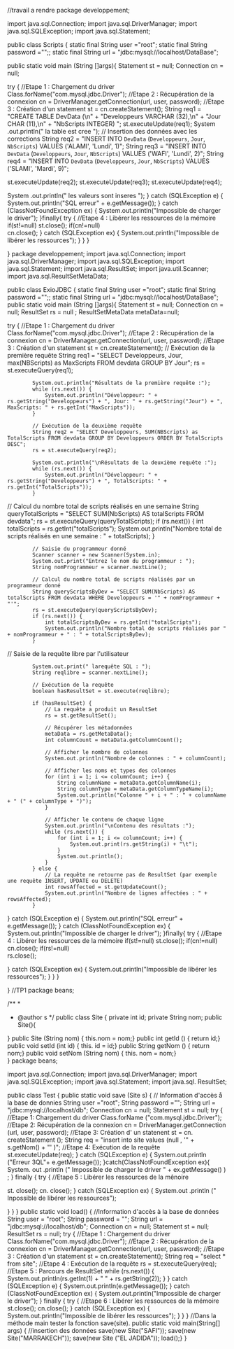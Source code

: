 //travail a rendre 
package developpement;

import java.sql.Connection;
import java.sql.DriverManager;
import java.sql.SQLException;
import java.sql.Statement;

public class Scripts {
static final String user ="root";
static final String password ="";; 
static final String url = "jdbc:mysql://localhost/DataBase";
  
public static void main (String []args){
Statement st = null;
Connection cn = null;

try {
//Etape 1 : Chargement du driver
Class.forName("com.mysql.jdbc.Driver");
//Etape 2 : Récupération de la connexion
cn = DriverManager.getConnection(url, user, password);
//Etape 3 : Création d'un statement
st = cn.createStatement();
String req1 = "CREATE TABLE DevData (\n" +
"Developpeurs VARCHAR (32),\n" +
"Jour CHAR (11),\n" +
"NbScripts INTEGER) ";
st.executeUpdate(req1);
System .out.println(" la table est cree ");
// Insertion des données avec les corrections
String req2 = "INSERT INTO `DevData` (`Developpeurs`, `Jour`, `NbScripts`) VALUES ('ALAMI', 'Lundi', 1)";
String req3 = "INSERT INTO `DevData` (`Developpeurs`, `Jour`, `NbScripts`) VALUES ('WAFI', 'Lundi', 2)";
String req4 = "INSERT INTO `DevData` (`Developpeurs`, `Jour`, `NbScripts`) VALUES ('SLAMI', 'Mardi', 9)";

st.executeUpdate(req2);
st.executeUpdate(req3);
st.executeUpdate(req4);

System .out.println(" les valeurs sont inseres ");
} catch (SQLException e) {
System.out.println("SQL erreur" + e.getMessage());
} catch (ClassNotFoundException ex) {
System.out.println("Impossible de charger le driver");
}finally{
   try {
//Etape 4 : Libérer les ressources de la mémoire
    if(st!=null)
st.close();
    if(cn!=null)   
cn.close();
} catch (SQLException ex) {
System.out.println("Impossible de libérer les ressources");
}
} 
}
    
}
package developpement;
import java.sql.Connection;
import java.sql.DriverManager;
import java.sql.SQLException;
import java.sql.Statement;
import java.sql.ResultSet;
import java.util.Scanner;
import java.sql.ResultSetMetaData;

public class ExioJDBC {
   static final String user ="root";
static final String password ="";; 
static final String url = "jdbc:mysql://localhost/DataBase";    
public static void main (String []args){
Statement st = null;
Connection cn = null;
ResultSet rs = null ;
ResultSetMetaData metaData=null;

try {
//Etape 1 : Chargement du driver
Class.forName("com.mysql.jdbc.Driver");
//Etape 2 : Récupération de la connexion
cn = DriverManager.getConnection(url, user, password);
//Etape 3 : Création d'un statement
st = cn.createStatement();
 // Exécution de la première requête
           String req1 = "SELECT Developpeurs, Jour, max(NBScripts) as MaxScripts FROM devdata GROUP BY Jour";
            rs = st.executeQuery(req1);

            System.out.println("Résultats de la première requête :");
            while (rs.next()) {
                System.out.println("Développeur: " + rs.getString("Developpeurs") + ", Jour: " + rs.getString("Jour") + ", MaxScripts: " + rs.getInt("MaxScripts"));
            }

            // Exécution de la deuxième requête
            String req2 = "SELECT Developpeurs, SUM(NBScripts) as TotalScripts FROM devdata GROUP BY Developpeurs ORDER BY TotalScripts DESC";
            rs = st.executeQuery(req2);

            System.out.println("\nRésultats de la deuxième requête :");
            while (rs.next()) {
                System.out.println("Développeur: " + rs.getString("Developpeurs") + ", TotalScripts: " + rs.getInt("TotalScripts"));
            }

// Calcul du nombre total de scripts réalisés en une semaine
            String queryTotalScripts = "SELECT SUM(NbScripts) AS totalScripts FROM devdata";
            rs = st.executeQuery(queryTotalScripts);
            if (rs.next()) {
                int totalScripts = rs.getInt("totalScripts");
                System.out.println("Nombre total de scripts réalisés en une semaine : " + totalScripts);
            }

            // Saisie du programmeur donné
            Scanner scanner = new Scanner(System.in);
            System.out.print("Entrez le nom du programmeur : ");
            String nomProgrammeur = scanner.nextLine();

            // Calcul du nombre total de scripts réalisés par un programmeur donné
            String queryScriptsByDev = "SELECT SUM(NbScripts) AS totalScripts FROM devdata WHERE Developpeurs = '" + nomProgrammeur + "'";
            rs = st.executeQuery(queryScriptsByDev);
            if (rs.next()) {
                int totalScriptsByDev = rs.getInt("totalScripts");
                System.out.println("Nombre total de scripts réalisés par " + nomProgrammeur + " : " + totalScriptsByDev);
            }
// Saisie de la requête libre par l'utilisateur
            
            System.out.print(" larequête SQL : ");
            String reqlibre = scanner.nextLine();

            // Exécution de la requête
            boolean hasResultSet = st.execute(reqlibre);

            if (hasResultSet) {
                // La requête a produit un ResultSet
                rs = st.getResultSet();

                // Récupérer les métadonnées
                metaData = rs.getMetaData();
                int columnCount = metaData.getColumnCount();

                // Afficher le nombre de colonnes
                System.out.println("Nombre de colonnes : " + columnCount);

                // Afficher les noms et types des colonnes
                for (int i = 1; i <= columnCount; i++) {
                    String columnName = metaData.getColumnName(i);
                    String columnType = metaData.getColumnTypeName(i);
                    System.out.println("Colonne " + i + " : " + columnName + " (" + columnType + ")");
                }

                // Afficher le contenu de chaque ligne
                System.out.println("\nContenu des résultats :");
                while (rs.next()) {
                    for (int i = 1; i <= columnCount; i++) {
                        System.out.print(rs.getString(i) + "\t");
                    }
                    System.out.println();
                }
            } else {
                // La requête ne retourne pas de ResultSet (par exemple une requête INSERT, UPDATE ou DELETE)
                int rowsAffected = st.getUpdateCount();
                System.out.println("Nombre de lignes affectées : " + rowsAffected);
            }
} catch (SQLException e) {
System.out.println("SQL erreur" + e.getMessage());
} catch (ClassNotFoundException ex) {
System.out.println("Impossible de charger le driver");
}finally{
   try {
//Etape 4 : Libérer les ressources de la mémoire
    if(st!=null)
st.close();
    if(cn!=null)   
cn.close();
    if(rs!=null)   
rs.close();
    
} catch (SQLException ex) {
System.out.println("Impossible de libérer les ressources");
}
} 
}
    
} 
//TP1
package beans;

/**
 *
 * @author s
 */
public class Site {
private int id;
private String nom;
public Site(){
    
}
public Site (String nom) {
this.nom = nom;}
public int getId () {
return id;}
public void setId (int id) {
this. id = id;}
public String getNom () {
return nom;}
public void setNom (String nom) {
this. nom = nom;}    
}
package beans;


import java.sql.Connection;
import java.sql.DriverManager;
import java.sql.SQLException;
import java.sql.Statement;
import java.sql. ResultSet;



public class Test {
    public static void save (Site s) {
// Information d'accès å la base de donnies
String user ="root";
String password =""; 
String url = "jdbc:mysql://localhost/db";
Connection cn = null;
Statement st = null;
try {
//Etape 1: Chargement du driver
Class.forName ("com.mysql.jdbc.Driver");
//Etape 2: Récupération de la connexion
cn = DriverManager.getConnection (url, user, password);
//Etape 3: Création d' un statenent
st = cn. createStatement ();
String req = "insert into site values (null , '" + s.getNom() + "' )";
//Etape 4: Exécution de la requête
st.executeUpdate(req);
} catch (SQLException e) {
System.out.println ("Erreur 3QL"+ e.getMessage());
}catch(ClassNotFoundException ex){ 
System. out .println (" Impossible de charger le driver " + ex.getMessage() ) ;
} finally {
try {
//Etape 5 : Libérer les ressources de la mênoire
  
st. close();
cn. close();
} catch (SQLException ex) {
System.out .println (" Inpossible de libérer les ressources");
    
}
}
}
  public static void load() {
//Information d'accès à la base de données
String user = "root";
String password = "";
String url = "jdbc:mysql://localhost/db";
Connection cn = null;
Statement st = null;
ResultSet rs = null;
try {
//Etape 1 : Chargement du driver
Class.forName("com.mysql.jdbc.Driver");
//Etape 2 : Récupération de la connexion
cn = DriverManager.getConnection(url, user, password);
//Etape 3 : Création d'un statement
st = cn.createStatement();
String req = "select * from site";
//Etape 4 : Exécution de la requête
rs = st.executeQuery(req);
//Etape 5 : Parcours de ResultSet
while (rs.next()) {
System.out.println(rs.getInt(1) + " " + rs.getString(2));
}
} catch (SQLException e) {
System.out.println(e.getMessage());
} catch (ClassNotFoundException ex) {
System.out.println("Impossible de charger le driver");
} finally {
try {
//Etape 6 : Libérer les ressources de la mémoire
st.close();
cn.close();
} catch (SQLException ex) {
System.out.println("Impossible de libérer les ressources");
}
}
}
 //Dans la méthode main tester la fonction save(site).
public static void main(String[] args) {
//insertion des données
save(new Site("SAFI"));
save(new Site("MARRAKECH"));
save(new Site ("EL JADIDA"));
load();}
       }
